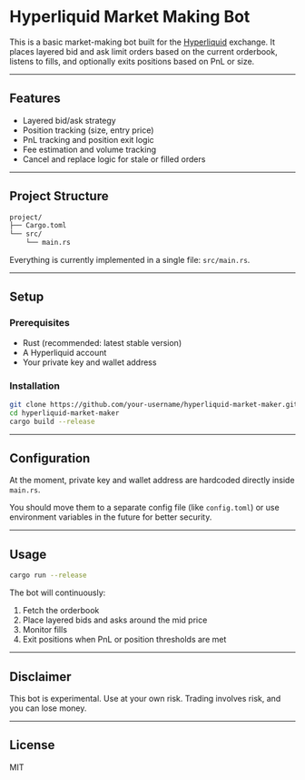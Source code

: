 # Hyperliquid Market Making Bot

This is a basic market-making bot built for the [Hyperliquid](https://hyperliquid.xyz) exchange. It places layered bid and ask limit orders based on the current orderbook, listens to fills, and optionally exits positions based on PnL or size.

---

## Features

- Layered bid/ask strategy
- Position tracking (size, entry price)
- PnL tracking and position exit logic
- Fee estimation and volume tracking
- Cancel and replace logic for stale or filled orders

---

## Project Structure

```bash
project/
├── Cargo.toml
└── src/
    └── main.rs
```

Everything is currently implemented in a single file: `src/main.rs`.

---

## Setup

### Prerequisites

- Rust (recommended: latest stable version)
- A Hyperliquid account
- Your private key and wallet address

### Installation

```bash
git clone https://github.com/your-username/hyperliquid-market-maker.git
cd hyperliquid-market-maker
cargo build --release
```

---

## Configuration

At the moment, private key and wallet address are hardcoded directly inside `main.rs`.

You should move them to a separate config file (like `config.toml`) or use environment variables in the future for better security.

---

## Usage

```bash
cargo run --release
```

The bot will continuously:

1. Fetch the orderbook
2. Place layered bids and asks around the mid price
3. Monitor fills
4. Exit positions when PnL or position thresholds are met

---

## Disclaimer

This bot is experimental. Use at your own risk. Trading involves risk, and you can lose money.

---

## License

MIT
